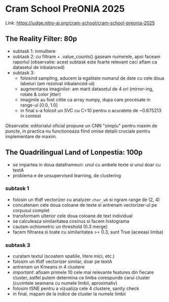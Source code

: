 # Cram School PreONIA 2025

Link: https://judge.nitro-ai.org/cram-school/cram-school-preonia-2025

## The Reality Filter: 80p

- subtask 1: inmulitere
- subtask 2: cu filtrare + .value_counts() gaseam numerele, apoi faceam raportul (observatie: acest subtask este foarte relevant caci aflam ca datasetul de inbalanced)
- subtask 3:
  - folosind sampling, aducem la egalitate numarul de date cu cele doua labeluri (am rezolvat inbalanced-ul)
  - augmentarea imaginilor: am marit datasetul de 4 ori (mirror-ing, rotate & color jitter)
  - imaginile au fost citite ca array numpy, dupa care procesate in range-ul [0.0, 1.0]
  - in final s-a folosit un SVC cu C=10 pentru o acuratete de ~0.675213 in contest

Observatie: editorialul oficial propune un CNN "simplu" pentru maxim de puncte, in practica nu functioneaza fiind omise detalii cruciale pentru implementare de maxim.

## The Quadrilingual Land of Lonpestia: 100p

- se impartea in doua dataframeuri: unul cu ambele texte si unul doar cu textA
- problema e de unsupervised learning, de clustering

### subtask 1

- folosin un tfidf vectorizer cu analyzer `char_wb` si ngram range de (2, 4)
- concatenam cele doua coloane de texte si antrenam vectorizer-ul pe corpusul complet
- transformam ulterior cele doua coloane de text individual
- se calculeaza similaritatea cosinus si facem histograma
- cautam ochiometric un threshold (0.3 merge)
- facem filtrarea si toate cu similaritatea >= 0.3, sunt True (aceeasi limba)

### subtask 3

- curatam textul (scoatem spatiile, litere mici, etc.)
- folosim un tfidf vectorizer similar, doar pe textA
- antrenam un Kmeans in 4 clustere
- _important_: afisam primele 10 cele mai relevante features din fiecare cluster, astfel putem determina ce limba corespunde carui cluster (cuvintele seamana cu numele limbii, aproximativ)
- folosim tSNE pentru a vizualiza cele 4 clustere, sanity check
- in final, mapam de la indice de cluster la numele limbii
